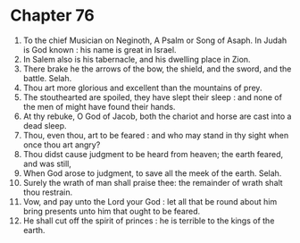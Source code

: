 # Chapter 76

1. To the chief Musician on Neginoth, A Psalm or Song of Asaph. In Judah is God known : his name is great in Israel.
2. In Salem also is his tabernacle, and his dwelling place in Zion.
3. There brake he the arrows of the bow, the shield, and the sword, and the battle. Selah.
4. Thou art more glorious and excellent than the mountains of prey.
5. The stouthearted are spoiled, they have slept their sleep : and none of the men of might have found their hands.
6. At thy rebuke, O God of Jacob, both the chariot and horse are cast into a dead sleep.
7. Thou, even thou, art to be feared : and who may stand in thy sight when once thou art angry?
8. Thou didst cause judgment to be heard from heaven; the earth feared, and was still,
9. When God arose to judgment, to save all the meek of the earth. Selah.
10. Surely the wrath of man shall praise thee: the remainder of wrath shalt thou restrain.
11. Vow, and pay unto the Lord your God : let all that be round about him bring presents unto him that ought to be feared.
12. He shall cut off the spirit of princes : he is terrible to the kings of the earth.

